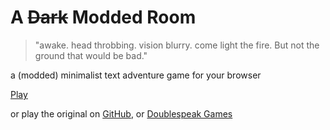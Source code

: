A ~~Dark~~ Modded Room
===========
> "awake. head throbbing. vision blurry. come light the fire. But not the ground that would be bad."

a (modded) minimalist text adventure game for your browser

[Play](https://firetreegames.net/adarkroommodded)

or play the original on [GitHub](http://doublespeakgames.github.io/adarkroom), or [Doublespeak Games](http://adarkroom.doublespeakgames.com)

